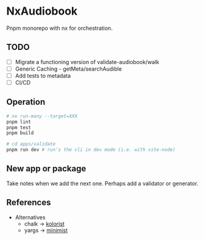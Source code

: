 
# NxAudiobook

Pnpm monorepo with nx for orchestration.

## TODO

- [ ] Migrate a functioning version of validate-audiobook/walk
- [ ] Generic Caching - getMeta/searchAudible
- [ ] Add tests to metadata
- [ ] CI/CD

## Operation

```bash
# nx run-many --target=XXX
pnpm lint
pnpm test
pnpm build

# cd apps/validate
pnpm run dev # run's the cli in dev mode (i.e. with vite-node)
```

## New app or package

Take notes when we add the next one. Perhaps add a validator or generator.

## References

- Alternatives
  - chalk -> [kolorist](https://github.com/marvinhagemeister/kolorist)
  - yargs -> [minimist](https://github.com/minimistjs/minimist)
